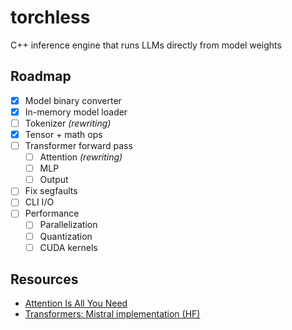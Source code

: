 # torchless
C++ inference engine that runs LLMs directly from model weights

## Roadmap
- [x] Model binary converter
- [x] In-memory model loader
- [ ] Tokenizer *(rewriting)*
- [x] Tensor + math ops
- [ ] Transformer forward pass  
  - [ ] Attention *(rewriting)*  
  - [ ] MLP  
  - [ ] Output
- [ ] Fix segfaults
- [ ] CLI I/O
- [ ] Performance  
  - [ ] Parallelization  
  - [ ] Quantization  
  - [ ] CUDA kernels

## Resources
- [Attention Is All You Need](https://arxiv.org/pdf/1706.03762)
- [Transformers: Mistral implementation (HF)](https://github.com/huggingface/transformers/blob/main/src/transformers/models/mistral/modeling_mistral.py)
